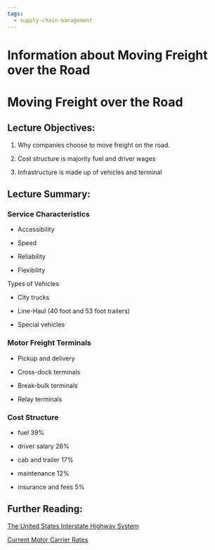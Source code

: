 ```yaml
---
tags:
  - supply-chain-management
---
```

# Information about Moving Freight over the Road

# Moving Freight over the Road

## Lecture Objectives:

1. Why companies choose to move freight on the road.
    
2. Cost structure is majority fuel and driver wages
    
3. Infrastructure is made up of vehicles and terminal
    

## Lecture Summary:

### Service Characteristics

- Accessibility
    
- Speed
    
- Reliability
    
- Flexibility
    

Types of Vehicles

- City trucks
    
- Line-Haul (40 foot and 53 foot trailers)
    
- Special vehicles
    

### Motor Freight Terminals

- Pickup and delivery
    
- Cross-dock terminals
    
- Break-bulk terminals
    
- Relay terminals
    

### Cost Structure

- fuel 39%
    
- driver salary 26%
    
- cab and trailer 17%
    
- maintenance 12%
    
- insurance and fees 5%
    

## Further Reading:

[The United States Interstate Highway System](https://www.fhwa.dot.gov/interstate/history.cfm)

[Current Motor Carrier Rates](http://www.dat.com/resources/trendlines)